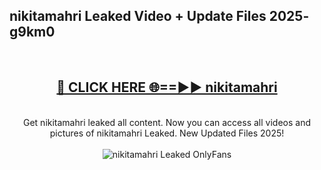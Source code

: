 <h2>nikitamahri Leaked Video + Update Files 2025- g9km0</h2>
<br>
<div align="center">
<h2><a href="https://libra.edu.pl?nikitamahri" rel="nofollow">🔴 CLICK HERE 🌐==►► nikitamahri</a></h2>
<br>
Get nikitamahri leaked all content. Now you can access all videos and pictures of nikitamahri Leaked. New Updated Files 2025!
<br>
<br>
<a href="https://libra.edu.pl?nikitamahri" rel="nofollow" data-target="animated-image.originalLink"><img src="https://i.ibb.co.com/WyWwxjT/player-gif2.gif" alt="nikitamahri Leaked OnlyFans" style="max-width: 100%; display: inline-block;" data-target="animated-image.originalImage"></a>
</div>
<br>